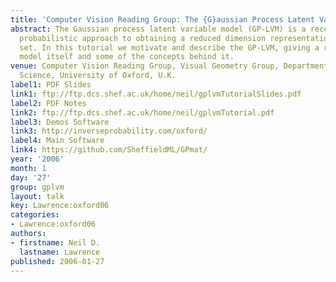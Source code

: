 ```yaml
---
title: 'Computer Vision Reading Group: The {G}aussian Process Latent Variable Model'
abstract: The Gaussian process latent variable model (GP-LVM) is a recently proposed
  probabilistic approach to obtaining a reduced dimension representation of a data
  set. In this tutorial we motivate and describe the GP-LVM, giving a review of the
  model itself and some of the concepts behind it.
venue: Computer Vision Reading Group, Visual Geometry Group, Department of Engineering
  Science, University of Oxford, U.K.
label1: PDF Slides
link1: ftp://ftp.dcs.shef.ac.uk/home/neil/gplvmTutorialSlides.pdf
label2: PDF Notes
link2: ftp://ftp.dcs.shef.ac.uk/home/neil/gplvmTutorial.pdf
label3: Demos Software
link3: http://inverseprobability.com/oxford/
label4: Main Software
link4: https://github.com/SheffieldML/GPmat/
year: '2006'
month: 1
day: '27'
group: gplvm
layout: talk
key: Lawrence:oxford06
categories:
- Lawrence:oxford06
authors:
- firstname: Neil D.
  lastname: Lawrence
published: 2006-01-27
---
```

